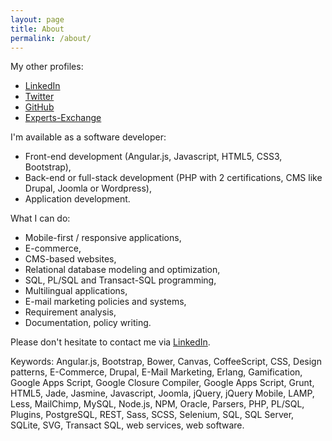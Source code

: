 ```yaml
---
layout: page
title: About
permalink: /about/
---
```


My other profiles:

* [LinkedIn](https://ch.linkedin.com/in/francoiscardinaux)
* [Twitter](https://twitter.com/fcardinaux)
* [GitHub](https://github.com/fcardinaux)
* [Experts-Exchange](http://www.experts-exchange.com/members/fcardinaux.html)

I'm available as a software developer:

* Front-end development (Angular.js, Javascript, HTML5, CSS3, Bootstrap),
* Back-end or full-stack development (PHP with 2 certifications, CMS like Drupal, Joomla or Wordpress),
* Application development.

What I can do:

* Mobile-first / responsive applications,
* E-commerce,
* CMS-based websites,
* Relational database modeling and optimization,
* SQL, PL/SQL and Transact-SQL programming,
* Multilingual applications,
* E-mail marketing policies and systems,
* Requirement analysis,
* Documentation, policy writing.

Please don't hesitate to contact me via
[LinkedIn](https://ch.linkedin.com/in/francoiscardinaux).

Keywords: Angular.js, Bootstrap, Bower, Canvas, CoffeeScript, CSS, Design patterns, E-Commerce, Drupal, E-Mail Marketing, Erlang, Gamification, Google Apps Script, Google Closure Compiler, Google Apps Script, Grunt, HTML5, Jade, Jasmine, Javascript, Joomla, jQuery, jQuery Mobile, LAMP, Less, MailChimp, MySQL, Node.js, NPM, Oracle, Parsers, PHP, PL/SQL, Plugins, PostgreSQL, REST, Sass, SCSS, Selenium, SQL, SQL Server, SQLite, SVG, Transact SQL, web services, web software.
